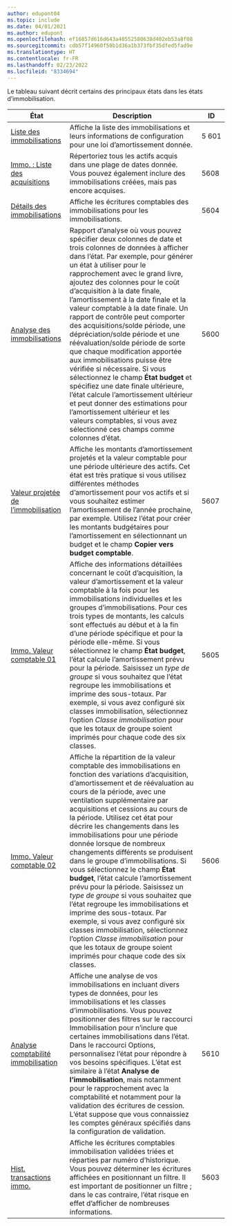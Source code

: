 ```yaml
---
author: edupont04
ms.topic: include
ms.date: 04/01/2021
ms.author: edupont
ms.openlocfilehash: ef16857d616d643a40552580638d402eb53a8f08
ms.sourcegitcommit: cdb57f14960f58b1d36a1b373fbf35dfed5fad9e
ms.translationtype: HT
ms.contentlocale: fr-FR
ms.lasthandoff: 02/23/2022
ms.locfileid: "8334694"
---
```

Le tableau suivant décrit certains des principaux états dans les états d’immobilisation.

| État | Description | ID | 
|--|--|--|
| [Liste des immobilisations](https://businesscentral.dynamics.com?report=5601)| Affiche la liste des immobilisations et leurs informations de configuration pour une loi d’amortissement donnée. |5 601 |
| [Immo. : Liste des acquisitions](https://businesscentral.dynamics.com?report=5608) |  Répertoriez tous les actifs acquis dans une plage de dates donnée. Vous pouvez également inclure des immobilisations créées, mais pas encore acquises. |5608 |
| [Détails des immobilisations](https://businesscentral.dynamics.com?report=5604)| Affiche les écritures comptables des immobilisations pour les immobilisations. |5604 |
| [Analyse des immobilisations](https://businesscentral.dynamics.com?report=5600)| Rapport d’analyse où vous pouvez spécifier deux colonnes de date et trois colonnes de données à afficher dans l’état. Par exemple, pour générer un état à utiliser pour le rapprochement avec le grand livre, ajoutez des colonnes pour le coût d’acquisition à la date finale, l’amortissement à la date finale et la valeur comptable à la date finale. Un rapport de contrôle peut comporter des acquisitions/solde période, une dépréciation/solde période et une réévaluation/solde période de sorte que chaque modification apportée aux immobilisations puisse être vérifiée si nécessaire. Si vous sélectionnez le champ **État budget** et spécifiez une date finale ultérieure, l’état calcule l’amortissement ultérieur et peut donner des estimations pour l’amortissement ultérieur et les valeurs comptables, si vous avez sélectionné ces champs comme colonnes d’état. |5600|
| [Valeur projetée de l’immobilisation](https://businesscentral.dynamics.com?report=5607)| Affiche les montants d’amortissement projetés et la valeur comptable pour une période ultérieure des actifs. Cet état est très pratique si vous utilisez différentes méthodes d’amortissement pour vos actifs et si vous souhaitez estimer l’amortissement de l’année prochaine, par exemple. Utilisez l’état pour créer les montants budgétaires pour l’amortissement en sélectionnant un budget et le champ **Copier vers budget comptable**. |5607 |
| [Immo. Valeur comptable 01](https://businesscentral.dynamics.com?report=5605)|Affiche des informations détaillées concernant le coût d’acquisition, la valeur d’amortissement et la valeur comptable à la fois pour les immobilisations individuelles et les groupes d’immobilisations. Pour ces trois types de montants, les calculs sont effectués au début et à la fin d’une période spécifique et pour la période elle-même. Si vous sélectionnez le champ **État budget**, l’état calcule l’amortissement prévu pour la période. Saisissez un *type de groupe* si vous souhaitez que l’état regroupe les immobilisations et imprime des sous-totaux. Par exemple, si vous avez configuré six classes immobilisation, sélectionnez l’option *Classe immobilisation* pour que les totaux de groupe soient imprimés pour chaque code des six classes.|5605|
| [Immo. Valeur comptable 02](https://businesscentral.dynamics.com?report=5606)|Affiche la répartition de la valeur comptable des immobilisations en fonction des variations d’acquisition, d’amortissement et de réévaluation au cours de la période, avec une ventilation supplémentaire par acquisitions et cessions au cours de la période. Utilisez cet état pour décrire les changements dans les immobilisations pour une période donnée lorsque de nombreux changements différents se produisent dans le groupe d’immobilisations. Si vous sélectionnez le champ **État budget**, l’état calcule l’amortissement prévu pour la période. Saisissez un *type de groupe* si vous souhaitez que l’état regroupe les immobilisations et imprime des sous-totaux. Par exemple, si vous avez configuré six classes immobilisation, sélectionnez l’option *Classe immobilisation* pour que les totaux de groupe soient imprimés pour chaque code des six classes. |5606|
| [Analyse comptabilité immobilisation](https://businesscentral.dynamics.com?report=5610)|Affiche une analyse de vos immobilisations en incluant divers types de données, pour les immobilisations et les classes d’immobilisations. Vous pouvez positionner des filtres sur le raccourci Immobilisation pour n’inclure que certaines immobilisations dans l’état. Dans le raccourci Options, personnalisez l’état pour répondre à vos besoins spécifiques. L’état est similaire à l’état **Analyse de l’immobilisation**, mais notamment pour le rapprochement avec la comptabilité et notamment pour la validation des écritures de cession. L’état suppose que vous connaissiez les comptes généraux spécifiés dans la configuration de validation. | 5610 |
| [Hist. transactions immo.](https://businesscentral.dynamics.com?report=5603) |Affiche les écritures comptables immobilisation validées triées et réparties par numéro d’historique. Vous pouvez déterminer les écritures affichées en positionnant un filtre. Il est important de positionner un filtre ; dans le cas contraire, l’état risque en effet d’afficher de nombreuses informations. |5603  |
